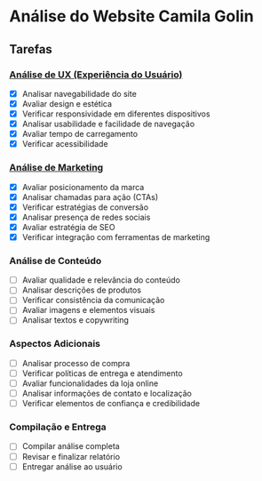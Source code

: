 # Análise do Website Camila Golin

## Tarefas

### [Análise de UX (Experiência do Usuário)](analise_ux.md)
- [x] Analisar navegabilidade do site
- [x] Avaliar design e estética
- [x] Verificar responsividade em diferentes dispositivos
- [x] Analisar usabilidade e facilidade de navegação
- [x] Avaliar tempo de carregamento
- [x] Verificar acessibilidade

### [Análise de Marketing](analise_marketing.md)
- [x] Avaliar posicionamento da marca
- [x] Analisar chamadas para ação (CTAs)
- [x] Verificar estratégias de conversão
- [x] Analisar presença de redes sociais
- [x] Avaliar estratégia de SEO
- [x] Verificar integração com ferramentas de marketing

### Análise de Conteúdo
- [ ] Avaliar qualidade e relevância do conteúdo
- [ ] Analisar descrições de produtos
- [ ] Verificar consistência da comunicação
- [ ] Avaliar imagens e elementos visuais
- [ ] Analisar textos e copywriting

### Aspectos Adicionais
- [ ] Analisar processo de compra
- [ ] Verificar políticas de entrega e atendimento
- [ ] Avaliar funcionalidades da loja online
- [ ] Analisar informações de contato e localização
- [ ] Verificar elementos de confiança e credibilidade

### Compilação e Entrega
- [ ] Compilar análise completa
- [ ] Revisar e finalizar relatório
- [ ] Entregar análise ao usuário
